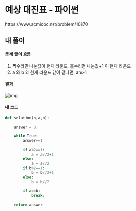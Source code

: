 # 예상 대진표 - 파이썬

https://www.acmicpc.net/problem/10870



## 내 풀이

#### 문제 풀이 흐름

1. 짝수라면 나눈값이 현재 라운드, 홀수라면 나눈값+1 이 현재 라운드
2. a 와 b 의 현재 라운드 값이 같다면, ans-1





#### 결과

![img](https://postfiles.pstatic.net/MjAyNTAzMDNfMTEw/MDAxNzQxMDA3NzQ4MzIz.1R0jmlKh3CcspDsrS3kZmFIADHcVbQ1Q1D8AFWCw2LYg.zp6OKTAwAwk7x4D0LpnTuDOPpCyzg5IkdVKJL46meJog.PNG/image.png?type=w773)



#### 내 코드

```python
def solution(n,a,b):
    
    answer = 0;
    
    while True:
        answer+=1
        
        if a%2==1:
            a = a//2+1
        else:
            a = a//2
        if b%2==1:
            b = b//2+1
        else:
            b = b//2
            
        if a==b:
            break;
    
    return answer
```



